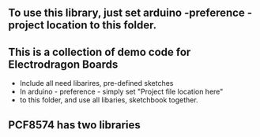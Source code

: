  ## To use this library, just set arduino -preference - project location to this folder.

 
 ## This is a collection of demo code for Electrodragon Boards
 * Include all need libarires, pre-defined sketches
 * In arduino - preference - simply set "Project file location here"
 * to this folder, and use all libaries, sketchbook together.

 ## PCF8574 has two libraries